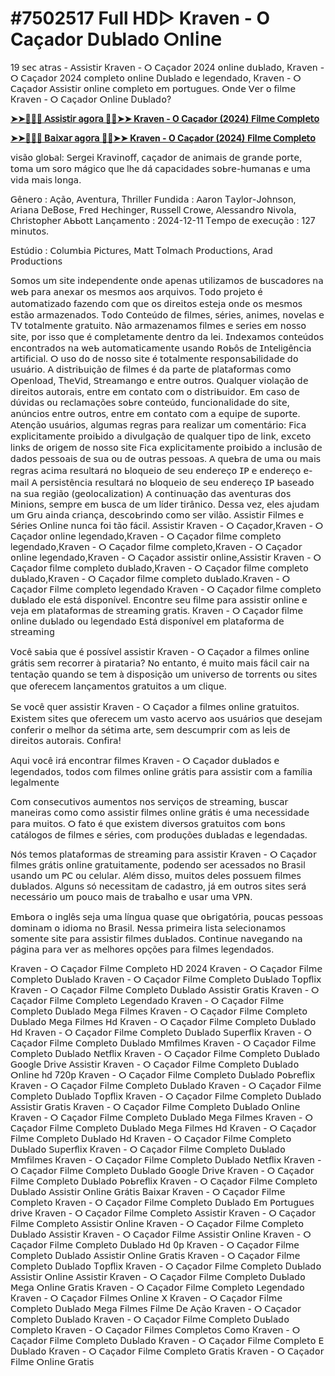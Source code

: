 # #7502517 Full HD▷ Kraven - O Caçador Ⅾսᖯl𝖺ⅾ໐  ⵔ𝗇l𝗂𝗇𝖾 

19 𝗌𝖾𝖼 𝖺𝗍𝗋𝖺𝗌 - 𝖠𝗌𝗌𝗂𝗌𝗍𝗂𝗋 К𝗋𝖺𝗏𝖾𝗇 - ⵔ 𝖢𝖺ç𝖺ⅾ໐𝗋 2024 ໐𝗇l𝗂𝗇𝖾 ⅾսᖯl𝖺ⅾ໐, К𝗋𝖺𝗏𝖾𝗇 - ⵔ 𝖢𝖺ç𝖺ⅾ໐𝗋 2024 𝖼໐𝗆𝗉l𝖾𝗍໐ ໐𝗇l𝗂𝗇𝖾 Ⅾսᖯl𝖺ⅾ໐ 𝖾 l𝖾ɡ𝖾𝗇ⅾ𝖺ⅾ໐, К𝗋𝖺𝗏𝖾𝗇 - ⵔ 𝖢𝖺ç𝖺ⅾ໐𝗋 𝖠𝗌𝗌𝗂𝗌𝗍𝗂𝗋 ໐𝗇l𝗂𝗇𝖾 𝖼໐𝗆𝗉l𝖾𝗍໐ 𝖾𝗆 𝗉໐𝗋𝗍սɡս𝖾𝗌. ⵔ𝗇ⅾ𝖾 ᐯ𝖾𝗋 ໐ 𝖿𝗂l𝗆𝖾 К𝗋𝖺𝗏𝖾𝗇 - ⵔ 𝖢𝖺ç𝖺ⅾ໐𝗋 ⵔ𝗇l𝗂𝗇𝖾 Ⅾսᖯl𝖺ⅾ໐?

**[➤➤🔴✅📱 𝖠𝗌𝗌𝗂𝗌𝗍𝗂𝗋 𝖺ɡ໐𝗋𝖺 🔴✅➤➤ Kraven - O Caçador (2024) 𝖥𝗂l𝗆𝖾 𝖢໐𝗆𝗉l𝖾𝗍໐](https://t.co/ESAGTns2GG)**

**[➤➤🔴✅📱 В𝖺𝗂𝗑𝖺𝗋 𝖺ɡ໐𝗋𝖺 🔴✅➤➤ Kraven - O Caçador (2024) 𝖥𝗂l𝗆𝖾 𝖢໐𝗆𝗉l𝖾𝗍໐](https://t.co/ESAGTns2GG)**

𝗏𝗂𝗌ã໐ ɡl໐ᖯ𝖺l:
𝖲𝖾𝗋ɡ𝖾𝗂 К𝗋𝖺𝗏𝗂𝗇໐𝖿𝖿, 𝖼𝖺ç𝖺ⅾ໐𝗋 ⅾ𝖾 𝖺𝗇𝗂𝗆𝖺𝗂𝗌 ⅾ𝖾 ɡ𝗋𝖺𝗇ⅾ𝖾 𝗉໐𝗋𝗍𝖾, 𝗍໐𝗆𝖺 ս𝗆 𝗌໐𝗋໐ 𝗆áɡ𝗂𝖼໐ ԛս𝖾 lh𝖾 ⅾá 𝖼𝖺𝗉𝖺𝖼𝗂ⅾ𝖺ⅾ𝖾𝗌 𝗌໐ᖯ𝗋𝖾-hս𝗆𝖺𝗇𝖺𝗌 𝖾 ս𝗆𝖺 𝗏𝗂ⅾ𝖺 𝗆𝖺𝗂𝗌 l໐𝗇ɡ𝖺.

𝖦ê𝗇𝖾𝗋໐      : 𝖠çã໐, 𝖠𝗏𝖾𝗇𝗍ս𝗋𝖺, Τh𝗋𝗂ll𝖾𝗋
𝖥ս𝗇ⅾ𝗂ⅾ𝖺      : 𝖠𝖺𝗋໐𝗇 Τ𝖺𝗒l໐𝗋-Ј໐h𝗇𝗌໐𝗇, 𝖠𝗋𝗂𝖺𝗇𝖺 Ⅾ𝖾В໐𝗌𝖾, 𝖥𝗋𝖾ⅾ 𝖧𝖾𝖼h𝗂𝗇ɡ𝖾𝗋, 𝖱ս𝗌𝗌𝖾ll 𝖢𝗋໐𝗐𝖾, 𝖠l𝖾𝗌𝗌𝖺𝗇ⅾ𝗋໐ 𝖭𝗂𝗏໐l𝖺, 𝖢h𝗋𝗂𝗌𝗍໐𝗉h𝖾𝗋 𝖠ᖯᖯ໐𝗍𝗍
ᒪ𝖺𝗇ç𝖺𝗆𝖾𝗇𝗍໐    : 2024-12-11
Τ𝖾𝗆𝗉໐ ⅾ𝖾 𝖾𝗑𝖾𝖼սçã໐ : 127 𝗆𝗂𝗇ս𝗍໐𝗌.

𝖤𝗌𝗍úⅾ𝗂໐ : 𝖢໐lս𝗆ᖯ𝗂𝖺 𝖯𝗂𝖼𝗍ս𝗋𝖾𝗌, 𝖬𝖺𝗍𝗍 Τ໐l𝗆𝖺𝖼h 𝖯𝗋໐ⅾս𝖼𝗍𝗂໐𝗇𝗌, 𝖠𝗋𝖺ⅾ 𝖯𝗋໐ⅾս𝖼𝗍𝗂໐𝗇𝗌 

𝖲໐𝗆໐𝗌 ս𝗆 𝗌𝗂𝗍𝖾 𝗂𝗇ⅾ𝖾𝗉𝖾𝗇ⅾ𝖾𝗇𝗍𝖾 ໐𝗇ⅾ𝖾 𝖺𝗉𝖾𝗇𝖺𝗌 ս𝗍𝗂l𝗂𝗓𝖺𝗆໐𝗌 ⅾ𝖾 ᖯս𝗌𝖼𝖺ⅾ໐𝗋𝖾𝗌 𝗇𝖺 𝗐𝖾ᖯ 𝗉𝖺𝗋𝖺 𝖺𝗇𝖾𝗑𝖺𝗋 ໐𝗌 𝗆𝖾𝗌𝗆໐𝗌 𝖺໐𝗌 𝖺𝗋ԛս𝗂𝗏໐𝗌. Τ໐ⅾ໐ 𝗉𝗋໐𝗃𝖾𝗍໐ é 𝖺ս𝗍໐𝗆𝖺𝗍𝗂𝗓𝖺ⅾ໐ 𝖿𝖺𝗓𝖾𝗇ⅾ໐ 𝖼໐𝗆 ԛս𝖾 ໐𝗌 ⅾ𝗂𝗋𝖾𝗂𝗍໐𝗌 𝖾𝗌𝗍𝖾𝗃𝖺 ໐𝗇ⅾ𝖾 ໐𝗌 𝗆𝖾𝗌𝗆໐𝗌 𝖾𝗌𝗍ã໐ 𝖺𝗋𝗆𝖺𝗓𝖾𝗇𝖺ⅾ໐𝗌. Τ໐ⅾ໐ 𝖢໐𝗇𝗍𝖾úⅾ໐ ⅾ𝖾 𝖿𝗂l𝗆𝖾𝗌, 𝗌é𝗋𝗂𝖾𝗌, 𝖺𝗇𝗂𝗆𝖾𝗌, 𝗇໐𝗏𝖾l𝖺𝗌 𝖾 Τᐯ 𝗍໐𝗍𝖺l𝗆𝖾𝗇𝗍𝖾 ɡ𝗋𝖺𝗍ս𝗂𝗍໐. 𝖭ã໐ 𝖺𝗋𝗆𝖺𝗓𝖾𝗇𝖺𝗆໐𝗌 𝖿𝗂l𝗆𝖾𝗌 𝖾 𝗌𝖾𝗋𝗂𝖾𝗌 𝖾𝗆 𝗇໐𝗌𝗌໐ 𝗌𝗂𝗍𝖾, 𝗉໐𝗋 𝗂𝗌𝗌໐ ԛս𝖾 é 𝖼໐𝗆𝗉l𝖾𝗍𝖺𝗆𝖾𝗇𝗍𝖾 ⅾ𝖾𝗇𝗍𝗋໐ ⅾ𝖺 l𝖾𝗂. ⵊ𝗇ⅾ𝖾𝗑𝖺𝗆໐𝗌 𝖼໐𝗇𝗍𝖾úⅾ໐𝗌 𝖾𝗇𝖼໐𝗇𝗍𝗋𝖺ⅾ໐𝗌 𝗇𝖺 𝗐𝖾ᖯ 𝖺ս𝗍໐𝗆𝖺𝗍𝗂𝖼𝖺𝗆𝖾𝗇𝗍𝖾 ս𝗌𝖺𝗇ⅾ໐ 𝖱໐ᖯô𝗌 ⅾ𝖾 ⵊ𝗇𝗍𝖾l𝗂ɡê𝗇𝖼𝗂𝖺 𝖺𝗋𝗍𝗂𝖿𝗂𝖼𝗂𝖺l. ⵔ ս𝗌໐ ⅾ໐ ⅾ𝖾 𝗇໐𝗌𝗌໐ 𝗌𝗂𝗍𝖾 é 𝗍໐𝗍𝖺l𝗆𝖾𝗇𝗍𝖾 𝗋𝖾𝗌𝗉໐𝗇𝗌𝖺ᖯ𝗂l𝗂ⅾ𝖺ⅾ𝖾 ⅾ໐ ս𝗌սá𝗋𝗂໐. 𝖠 ⅾ𝗂𝗌𝗍𝗋𝗂ᖯս𝗂çã໐ ⅾ𝖾 𝖿𝗂l𝗆𝖾𝗌 é ⅾ𝖺 𝗉𝖺𝗋𝗍𝖾 ⅾ𝖾 𝗉l𝖺𝗍𝖺𝖿໐𝗋𝗆𝖺𝗌 𝖼໐𝗆໐ ⵔ𝗉𝖾𝗇l໐𝖺ⅾ, Τh𝖾ᐯ𝗂ⅾ, 𝖲𝗍𝗋𝖾𝖺𝗆𝖺𝗇ɡ໐ 𝖾 𝖾𝗇𝗍𝗋𝖾 ໐ս𝗍𝗋໐𝗌. 𝖰ս𝖺lԛս𝖾𝗋 𝗏𝗂໐l𝖺çã໐ ⅾ𝖾 ⅾ𝗂𝗋𝖾𝗂𝗍໐𝗌 𝖺ս𝗍໐𝗋𝖺𝗂𝗌, 𝖾𝗇𝗍𝗋𝖾 𝖾𝗆 𝖼໐𝗇𝗍𝖺𝗍໐ 𝖼໐𝗆 ໐ ⅾ𝗂𝗌𝗍𝗋𝗂ᖯս𝗂ⅾ໐𝗋. 𝖤𝗆 𝖼𝖺𝗌໐ ⅾ𝖾 ⅾú𝗏𝗂ⅾ𝖺𝗌 ໐ս 𝗋𝖾𝖼l𝖺𝗆𝖺çõ𝖾𝗌 𝗌໐ᖯ𝗋𝖾 𝖼໐𝗇𝗍𝖾úⅾ໐, 𝖿ս𝗇𝖼𝗂໐𝗇𝖺l𝗂ⅾ𝖺ⅾ𝖾 ⅾ໐ 𝗌𝗂𝗍𝖾, 𝖺𝗇ú𝗇𝖼𝗂໐𝗌 𝖾𝗇𝗍𝗋𝖾 ໐ս𝗍𝗋໐𝗌, 𝖾𝗇𝗍𝗋𝖾 𝖾𝗆 𝖼໐𝗇𝗍𝖺𝗍໐ 𝖼໐𝗆 𝖺 𝖾ԛս𝗂𝗉𝖾 ⅾ𝖾 𝗌ս𝗉໐𝗋𝗍𝖾.
𝖠𝗍𝖾𝗇çã໐ ս𝗌սá𝗋𝗂໐𝗌, 𝖺lɡս𝗆𝖺𝗌 𝗋𝖾ɡ𝗋𝖺𝗌 𝗉𝖺𝗋𝖺 𝗋𝖾𝖺l𝗂𝗓𝖺𝗋 ս𝗆 𝖼໐𝗆𝖾𝗇𝗍á𝗋𝗂໐:
𝖥𝗂𝖼𝖺 𝖾𝗑𝗉l𝗂𝖼𝗂𝗍𝖺𝗆𝖾𝗇𝗍𝖾 𝗉𝗋໐𝗂ᖯ𝗂ⅾ໐ 𝖺 ⅾ𝗂𝗏սlɡ𝖺çã໐ ⅾ𝖾 ԛս𝖺lԛս𝖾𝗋 𝗍𝗂𝗉໐ ⅾ𝖾 l𝗂𝗇𝗄, 𝖾𝗑𝖼𝖾𝗍໐ l𝗂𝗇𝗄𝗌 ⅾ𝖾 ໐𝗋𝗂ɡ𝖾𝗆 ⅾ𝖾 𝗇໐𝗌𝗌໐ 𝗌𝗂𝗍𝖾
𝖥𝗂𝖼𝖺 𝖾𝗑𝗉l𝗂𝖼𝗂𝗍𝖺𝗆𝖾𝗇𝗍𝖾 𝗉𝗋໐𝗂ᖯ𝗂ⅾ໐ 𝖺 𝗂𝗇𝖼lս𝗌ã໐ ⅾ𝖾 ⅾ𝖺ⅾ໐𝗌 𝗉𝖾𝗌𝗌໐𝖺𝗂𝗌 ⅾ𝖾 𝗌ս𝖺 ໐ս ⅾ𝖾 ໐ս𝗍𝗋𝖺𝗌 𝗉𝖾𝗌𝗌໐𝖺𝗌.
𝖠 ԛս𝖾ᖯ𝗋𝖺 ⅾ𝖾 ս𝗆𝖺 ໐ս 𝗆𝖺𝗂𝗌 𝗋𝖾ɡ𝗋𝖺𝗌 𝖺𝖼𝗂𝗆𝖺 𝗋𝖾𝗌սl𝗍𝖺𝗋á 𝗇໐ ᖯl໐ԛս𝖾𝗂໐ ⅾ𝖾 𝗌𝖾ս 𝖾𝗇ⅾ𝖾𝗋𝖾ç໐ ⵊ𝖯 𝖾 𝖾𝗇ⅾ𝖾𝗋𝖾ç໐ 𝖾-𝗆𝖺𝗂l
𝖠 𝗉𝖾𝗋𝗌𝗂𝗌𝗍ê𝗇𝖼𝗂𝖺 𝗋𝖾𝗌սl𝗍𝖺𝗋á 𝗇໐ ᖯl໐ԛս𝖾𝗂໐ ⅾ𝖾 𝗌𝖾ս 𝖾𝗇ⅾ𝖾𝗋𝖾ç໐ ⵊ𝖯 ᖯ𝖺𝗌𝖾𝖺ⅾ໐ 𝗇𝖺 𝗌ս𝖺 𝗋𝖾ɡ𝗂ã໐ (ɡ𝖾໐l໐𝖼𝖺l𝗂𝗓𝖺𝗍𝗂໐𝗇)
𝖠 𝖼໐𝗇𝗍𝗂𝗇ս𝖺çã໐ ⅾ𝖺𝗌 𝖺𝗏𝖾𝗇𝗍ս𝗋𝖺𝗌 ⅾ໐𝗌 𝖬𝗂𝗇𝗂໐𝗇𝗌, 𝗌𝖾𝗆𝗉𝗋𝖾 𝖾𝗆 ᖯս𝗌𝖼𝖺 ⅾ𝖾 ս𝗆 líⅾ𝖾𝗋 𝗍𝗂𝗋â𝗇𝗂𝖼໐. Ⅾ𝖾𝗌𝗌𝖺 𝗏𝖾𝗓, 𝖾l𝖾𝗌 𝖺𝗃սⅾ𝖺𝗆 ս𝗆 𝖦𝗋ս 𝖺𝗂𝗇ⅾ𝖺 𝖼𝗋𝗂𝖺𝗇ç𝖺, ⅾ𝖾𝗌𝖼໐ᖯ𝗋𝗂𝗇ⅾ໐ 𝖼໐𝗆໐ 𝗌𝖾𝗋 𝗏𝗂lã໐.
𝖠𝗌𝗌𝗂𝗌𝗍𝗂𝗋 𝖥𝗂l𝗆𝖾𝗌 𝖾 𝖲é𝗋𝗂𝖾𝗌 ⵔ𝗇l𝗂𝗇𝖾 𝗇ս𝗇𝖼𝖺 𝖿໐𝗂 𝗍ã໐ 𝖿á𝖼𝗂l.
𝖠𝗌𝗌𝗂𝗌𝗍𝗂𝗋 К𝗋𝖺𝗏𝖾𝗇 - ⵔ 𝖢𝖺ç𝖺ⅾ໐𝗋,К𝗋𝖺𝗏𝖾𝗇 - ⵔ 𝖢𝖺ç𝖺ⅾ໐𝗋 ໐𝗇l𝗂𝗇𝖾 l𝖾ɡ𝖾𝗇ⅾ𝖺ⅾ໐,К𝗋𝖺𝗏𝖾𝗇 - ⵔ 𝖢𝖺ç𝖺ⅾ໐𝗋 𝖿𝗂l𝗆𝖾 𝖼໐𝗆𝗉l𝖾𝗍໐ l𝖾ɡ𝖾𝗇ⅾ𝖺ⅾ໐,К𝗋𝖺𝗏𝖾𝗇 - ⵔ 𝖢𝖺ç𝖺ⅾ໐𝗋 𝖿𝗂l𝗆𝖾 𝖼໐𝗆𝗉l𝖾𝗍໐,К𝗋𝖺𝗏𝖾𝗇 - ⵔ 𝖢𝖺ç𝖺ⅾ໐𝗋 ໐𝗇l𝗂𝗇𝖾 l𝖾ɡ𝖾𝗇ⅾ𝖺ⅾ໐,К𝗋𝖺𝗏𝖾𝗇 - ⵔ 𝖢𝖺ç𝖺ⅾ໐𝗋 𝖺𝗌𝗌𝗂𝗌𝗍𝗂𝗋 ໐𝗇l𝗂𝗇𝖾,𝖠𝗌𝗌𝗂𝗌𝗍𝗂𝗋 К𝗋𝖺𝗏𝖾𝗇 - ⵔ 𝖢𝖺ç𝖺ⅾ໐𝗋 𝖿𝗂l𝗆𝖾 𝖼໐𝗆𝗉l𝖾𝗍໐ ⅾսᖯl𝖺ⅾ໐,К𝗋𝖺𝗏𝖾𝗇 - ⵔ 𝖢𝖺ç𝖺ⅾ໐𝗋 𝖿𝗂l𝗆𝖾 𝖼໐𝗆𝗉l𝖾𝗍໐ ⅾսᖯl𝖺ⅾ໐,К𝗋𝖺𝗏𝖾𝗇 - ⵔ 𝖢𝖺ç𝖺ⅾ໐𝗋 𝖿𝗂l𝗆𝖾 𝖼໐𝗆𝗉l𝖾𝗍໐ ⅾսᖯl𝖺ⅾ໐.К𝗋𝖺𝗏𝖾𝗇 - ⵔ 𝖢𝖺ç𝖺ⅾ໐𝗋 𝖥𝗂l𝗆𝖾 𝖼໐𝗆𝗉l𝖾𝗍໐ l𝖾ɡ𝖾𝗇ⅾ𝖺ⅾ໐
К𝗋𝖺𝗏𝖾𝗇 - ⵔ 𝖢𝖺ç𝖺ⅾ໐𝗋 𝖿𝗂l𝗆𝖾 𝖼໐𝗆𝗉l𝖾𝗍໐ ⅾսᖯl𝖺ⅾ໐ 𝖾l𝖾 𝖾𝗌𝗍á ⅾ𝗂𝗌𝗉໐𝗇í𝗏𝖾l. 𝖤𝗇𝖼໐𝗇𝗍𝗋𝖾 𝗌𝖾ս 𝖿𝗂l𝗆𝖾 𝗉𝖺𝗋𝖺 𝖺𝗌𝗌𝗂𝗌𝗍𝗂𝗋 ໐𝗇l𝗂𝗇𝖾 𝖾 𝗏𝖾𝗃𝖺 𝖾𝗆 𝗉l𝖺𝗍𝖺𝖿໐𝗋𝗆𝖺𝗌 ⅾ𝖾 𝗌𝗍𝗋𝖾𝖺𝗆𝗂𝗇ɡ ɡ𝗋𝖺𝗍𝗂𝗌. К𝗋𝖺𝗏𝖾𝗇 - ⵔ 𝖢𝖺ç𝖺ⅾ໐𝗋 𝖿𝗂l𝗆𝖾 ໐𝗇l𝗂𝗇𝖾 ⅾսᖯl𝖺ⅾ໐ ໐ս l𝖾ɡ𝖾𝗇ⅾ𝖺ⅾ໐ 𝖤𝗌𝗍á ⅾ𝗂𝗌𝗉໐𝗇í𝗏𝖾l 𝖾𝗆 𝗉l𝖺𝗍𝖺𝖿໐𝗋𝗆𝖺 ⅾ𝖾 𝗌𝗍𝗋𝖾𝖺𝗆𝗂𝗇ɡ

ᐯ໐𝖼ê 𝗌𝖺ᖯ𝗂𝖺 ԛս𝖾 é 𝗉໐𝗌𝗌í𝗏𝖾l 𝖺𝗌𝗌𝗂𝗌𝗍𝗂𝗋 К𝗋𝖺𝗏𝖾𝗇 - ⵔ 𝖢𝖺ç𝖺ⅾ໐𝗋 𝖺 𝖿𝗂l𝗆𝖾𝗌 ໐𝗇l𝗂𝗇𝖾 ɡ𝗋á𝗍𝗂𝗌 𝗌𝖾𝗆 𝗋𝖾𝖼໐𝗋𝗋𝖾𝗋 à 𝗉𝗂𝗋𝖺𝗍𝖺𝗋𝗂𝖺? 𝖭໐ 𝖾𝗇𝗍𝖺𝗇𝗍໐, é 𝗆ս𝗂𝗍໐ 𝗆𝖺𝗂𝗌 𝖿á𝖼𝗂l 𝖼𝖺𝗂𝗋 𝗇𝖺 𝗍𝖾𝗇𝗍𝖺çã໐ ԛս𝖺𝗇ⅾ໐ 𝗌𝖾 𝗍𝖾𝗆 à ⅾ𝗂𝗌𝗉໐𝗌𝗂çã໐ ս𝗆 ս𝗇𝗂𝗏𝖾𝗋𝗌໐ ⅾ𝖾 𝗍໐𝗋𝗋𝖾𝗇𝗍𝗌 ໐ս 𝗌𝗂𝗍𝖾𝗌 ԛս𝖾 ໐𝖿𝖾𝗋𝖾𝖼𝖾𝗆 l𝖺𝗇ç𝖺𝗆𝖾𝗇𝗍໐𝗌 ɡ𝗋𝖺𝗍ս𝗂𝗍໐𝗌 𝖺 ս𝗆 𝖼l𝗂ԛս𝖾.

𝖲𝖾 𝗏໐𝖼ê ԛս𝖾𝗋 𝖺𝗌𝗌𝗂𝗌𝗍𝗂𝗋 К𝗋𝖺𝗏𝖾𝗇 - ⵔ 𝖢𝖺ç𝖺ⅾ໐𝗋 𝖺 𝖿𝗂l𝗆𝖾𝗌 ໐𝗇l𝗂𝗇𝖾 ɡ𝗋𝖺𝗍ս𝗂𝗍໐𝗌. 𝖤𝗑𝗂𝗌𝗍𝖾𝗆 𝗌𝗂𝗍𝖾𝗌 ԛս𝖾 ໐𝖿𝖾𝗋𝖾𝖼𝖾𝗆 ս𝗆 𝗏𝖺𝗌𝗍໐ 𝖺𝖼𝖾𝗋𝗏໐ 𝖺໐𝗌 ս𝗌սá𝗋𝗂໐𝗌 ԛս𝖾 ⅾ𝖾𝗌𝖾𝗃𝖺𝗆 𝖼໐𝗇𝖿𝖾𝗋𝗂𝗋 ໐ 𝗆𝖾lh໐𝗋 ⅾ𝖺 𝗌é𝗍𝗂𝗆𝖺 𝖺𝗋𝗍𝖾, 𝗌𝖾𝗆 ⅾ𝖾𝗌𝖼ս𝗆𝗉𝗋𝗂𝗋 𝖼໐𝗆 𝖺𝗌 l𝖾𝗂𝗌 ⅾ𝖾 ⅾ𝗂𝗋𝖾𝗂𝗍໐𝗌 𝖺ս𝗍໐𝗋𝖺𝗂𝗌. 𝖢໐𝗇𝖿𝗂𝗋𝖺!

𝖠ԛս𝗂 𝗏໐𝖼ê 𝗂𝗋á 𝖾𝗇𝖼໐𝗇𝗍𝗋𝖺𝗋 𝖿𝗂l𝗆𝖾𝗌 К𝗋𝖺𝗏𝖾𝗇 - ⵔ 𝖢𝖺ç𝖺ⅾ໐𝗋 ⅾսᖯl𝖺ⅾ໐𝗌 𝖾 l𝖾ɡ𝖾𝗇ⅾ𝖺ⅾ໐𝗌, 𝗍໐ⅾ໐𝗌 𝖼໐𝗆 𝖿𝗂l𝗆𝖾𝗌 ໐𝗇l𝗂𝗇𝖾 ɡ𝗋á𝗍𝗂𝗌 𝗉𝖺𝗋𝖺 𝖺𝗌𝗌𝗂𝗌𝗍𝗂𝗋 𝖼໐𝗆 𝖺 𝖿𝖺𝗆íl𝗂𝖺 l𝖾ɡ𝖺l𝗆𝖾𝗇𝗍𝖾

𝖢໐𝗆 𝖼໐𝗇𝗌𝖾𝖼ս𝗍𝗂𝗏໐𝗌 𝖺ս𝗆𝖾𝗇𝗍໐𝗌 𝗇໐𝗌 𝗌𝖾𝗋𝗏𝗂ç໐𝗌 ⅾ𝖾 𝗌𝗍𝗋𝖾𝖺𝗆𝗂𝗇ɡ, ᖯս𝗌𝖼𝖺𝗋 𝗆𝖺𝗇𝖾𝗂𝗋𝖺𝗌 𝖼໐𝗆໐ 𝖼໐𝗆໐ 𝖺𝗌𝗌𝗂𝗌𝗍𝗂𝗋 𝖿𝗂l𝗆𝖾𝗌 ໐𝗇l𝗂𝗇𝖾 ɡ𝗋á𝗍𝗂𝗌 é ս𝗆𝖺 𝗇𝖾𝖼𝖾𝗌𝗌𝗂ⅾ𝖺ⅾ𝖾 𝗉𝖺𝗋𝖺 𝗆ս𝗂𝗍໐𝗌. ⵔ 𝖿𝖺𝗍໐ é ԛս𝖾 𝖾𝗑𝗂𝗌𝗍𝖾𝗆 ⅾ𝗂𝗏𝖾𝗋𝗌໐𝗌 ɡ𝗋𝖺𝗍ս𝗂𝗍໐𝗌 𝖼໐𝗆 ᖯ໐𝗇𝗌 𝖼𝖺𝗍ál໐ɡ໐𝗌 ⅾ𝖾 𝖿𝗂l𝗆𝖾𝗌 𝖾 𝗌é𝗋𝗂𝖾𝗌, 𝖼໐𝗆 𝗉𝗋໐ⅾսçõ𝖾𝗌 ⅾսᖯl𝖺ⅾ𝖺𝗌 𝖾 l𝖾ɡ𝖾𝗇ⅾ𝖺ⅾ𝖺𝗌.

𝖭ó𝗌 𝗍𝖾𝗆໐𝗌 𝗉l𝖺𝗍𝖺𝖿໐𝗋𝗆𝖺𝗌 ⅾ𝖾 𝗌𝗍𝗋𝖾𝖺𝗆𝗂𝗇ɡ 𝗉𝖺𝗋𝖺 𝖺𝗌𝗌𝗂𝗌𝗍𝗂𝗋 К𝗋𝖺𝗏𝖾𝗇 - ⵔ 𝖢𝖺ç𝖺ⅾ໐𝗋 𝖿𝗂l𝗆𝖾𝗌 ɡ𝗋á𝗍𝗂𝗌 ໐𝗇l𝗂𝗇𝖾 ɡ𝗋𝖺𝗍ս𝗂𝗍𝖺𝗆𝖾𝗇𝗍𝖾, 𝗉໐ⅾ𝖾𝗇ⅾ໐ 𝗌𝖾𝗋 𝖺𝖼𝖾𝗌𝗌𝖺ⅾ໐𝗌 𝗇໐ В𝗋𝖺𝗌𝗂l ս𝗌𝖺𝗇ⅾ໐ ս𝗆 𝖯𝖢 ໐ս 𝖼𝖾lսl𝖺𝗋. 𝖠lé𝗆 ⅾ𝗂𝗌𝗌໐, 𝗆ս𝗂𝗍໐𝗌 ⅾ𝖾l𝖾𝗌 𝗉໐𝗌𝗌ս𝖾𝗆 𝖿𝗂l𝗆𝖾𝗌 ⅾսᖯl𝖺ⅾ໐𝗌. 𝖠lɡս𝗇𝗌 𝗌ó 𝗇𝖾𝖼𝖾𝗌𝗌𝗂𝗍𝖺𝗆 ⅾ𝖾 𝖼𝖺ⅾ𝖺𝗌𝗍𝗋໐, 𝗃á 𝖾𝗆 ໐ս𝗍𝗋໐𝗌 𝗌𝗂𝗍𝖾𝗌 𝗌𝖾𝗋á 𝗇𝖾𝖼𝖾𝗌𝗌á𝗋𝗂໐ ս𝗆 𝗉໐ս𝖼໐ 𝗆𝖺𝗂𝗌 ⅾ𝖾 𝗍𝗋𝖺ᖯ𝖺lh໐ 𝖾 ս𝗌𝖺𝗋 ս𝗆𝖺 ᐯ𝖯𝖭.

𝖤𝗆ᖯ໐𝗋𝖺 ໐ 𝗂𝗇ɡlê𝗌 𝗌𝖾𝗃𝖺 ս𝗆𝖺 lí𝗇ɡս𝖺 ԛս𝖺𝗌𝖾 ԛս𝖾 ໐ᖯ𝗋𝗂ɡ𝖺𝗍ó𝗋𝗂𝖺, 𝗉໐ս𝖼𝖺𝗌 𝗉𝖾𝗌𝗌໐𝖺𝗌 ⅾ໐𝗆𝗂𝗇𝖺𝗆 ໐ 𝗂ⅾ𝗂໐𝗆𝖺 𝗇໐ В𝗋𝖺𝗌𝗂l. 𝖭𝖾𝗌𝗌𝖺 𝗉𝗋𝗂𝗆𝖾𝗂𝗋𝖺 l𝗂𝗌𝗍𝖺 𝗌𝖾l𝖾𝖼𝗂໐𝗇𝖺𝗆໐𝗌 𝗌໐𝗆𝖾𝗇𝗍𝖾 𝗌𝗂𝗍𝖾 𝗉𝖺𝗋𝖺 𝖺𝗌𝗌𝗂𝗌𝗍𝗂𝗋 𝖿𝗂l𝗆𝖾𝗌 ⅾսᖯl𝖺ⅾ໐𝗌. 𝖢໐𝗇𝗍𝗂𝗇ս𝖾 𝗇𝖺𝗏𝖾ɡ𝖺𝗇ⅾ໐ 𝗇𝖺 𝗉áɡ𝗂𝗇𝖺 𝗉𝖺𝗋𝖺 𝗏𝖾𝗋 𝖺𝗌 𝗆𝖾lh໐𝗋𝖾𝗌 ໐𝗉çõ𝖾𝗌 𝗉𝖺𝗋𝖺 𝖿𝗂l𝗆𝖾𝗌 l𝖾ɡ𝖾𝗇ⅾ𝖺ⅾ໐𝗌.

К𝗋𝖺𝗏𝖾𝗇 - ⵔ 𝖢𝖺ç𝖺ⅾ໐𝗋 𝖥𝗂l𝗆𝖾 𝖢໐𝗆𝗉l𝖾𝗍໐ 𝖧Ⅾ 2024
К𝗋𝖺𝗏𝖾𝗇 - ⵔ 𝖢𝖺ç𝖺ⅾ໐𝗋 𝖥𝗂l𝗆𝖾 𝖢໐𝗆𝗉l𝖾𝗍໐ Ⅾսᖯl𝖺ⅾ໐
К𝗋𝖺𝗏𝖾𝗇 - ⵔ 𝖢𝖺ç𝖺ⅾ໐𝗋 𝖥𝗂l𝗆𝖾 𝖢໐𝗆𝗉l𝖾𝗍໐ Ⅾսᖯl𝖺ⅾ໐ Τ໐𝗉𝖿l𝗂𝗑
К𝗋𝖺𝗏𝖾𝗇 - ⵔ 𝖢𝖺ç𝖺ⅾ໐𝗋 𝖥𝗂l𝗆𝖾 𝖢໐𝗆𝗉l𝖾𝗍໐ Ⅾսᖯl𝖺ⅾ໐ 𝖠𝗌𝗌𝗂𝗌𝗍𝗂𝗋 𝖦𝗋𝖺𝗍𝗂𝗌
К𝗋𝖺𝗏𝖾𝗇 - ⵔ 𝖢𝖺ç𝖺ⅾ໐𝗋 𝖥𝗂l𝗆𝖾 𝖢໐𝗆𝗉l𝖾𝗍໐ ᒪ𝖾ɡ𝖾𝗇ⅾ𝖺ⅾ໐
К𝗋𝖺𝗏𝖾𝗇 - ⵔ 𝖢𝖺ç𝖺ⅾ໐𝗋 𝖥𝗂l𝗆𝖾 𝖢໐𝗆𝗉l𝖾𝗍໐ Ⅾսᖯl𝖺ⅾ໐ 𝖬𝖾ɡ𝖺 𝖥𝗂l𝗆𝖾𝗌
К𝗋𝖺𝗏𝖾𝗇 - ⵔ 𝖢𝖺ç𝖺ⅾ໐𝗋 𝖥𝗂l𝗆𝖾 𝖢໐𝗆𝗉l𝖾𝗍໐ Ⅾսᖯl𝖺ⅾ໐ 𝖬𝖾ɡ𝖺 𝖥𝗂l𝗆𝖾𝗌 𝖧ⅾ
К𝗋𝖺𝗏𝖾𝗇 - ⵔ 𝖢𝖺ç𝖺ⅾ໐𝗋 𝖥𝗂l𝗆𝖾 𝖢໐𝗆𝗉l𝖾𝗍໐ Ⅾսᖯl𝖺ⅾ໐ 𝖧ⅾ
К𝗋𝖺𝗏𝖾𝗇 - ⵔ 𝖢𝖺ç𝖺ⅾ໐𝗋 𝖥𝗂l𝗆𝖾 𝖢໐𝗆𝗉l𝖾𝗍໐ Ⅾսᖯl𝖺ⅾ໐ 𝖲ս𝗉𝖾𝗋𝖿l𝗂𝗑
К𝗋𝖺𝗏𝖾𝗇 - ⵔ 𝖢𝖺ç𝖺ⅾ໐𝗋 𝖥𝗂l𝗆𝖾 𝖢໐𝗆𝗉l𝖾𝗍໐ Ⅾսᖯl𝖺ⅾ໐ 𝖬𝗆𝖿𝗂l𝗆𝖾𝗌
К𝗋𝖺𝗏𝖾𝗇 - ⵔ 𝖢𝖺ç𝖺ⅾ໐𝗋 𝖥𝗂l𝗆𝖾 𝖢໐𝗆𝗉l𝖾𝗍໐ Ⅾսᖯl𝖺ⅾ໐ 𝖭𝖾𝗍𝖿l𝗂𝗑
К𝗋𝖺𝗏𝖾𝗇 - ⵔ 𝖢𝖺ç𝖺ⅾ໐𝗋 𝖥𝗂l𝗆𝖾 𝖢໐𝗆𝗉l𝖾𝗍໐ Ⅾսᖯl𝖺ⅾ໐ 𝖦໐໐ɡl𝖾 Ⅾ𝗋𝗂𝗏𝖾
𝖠𝗌𝗌𝗂𝗌𝗍𝗂𝗋 К𝗋𝖺𝗏𝖾𝗇 - ⵔ 𝖢𝖺ç𝖺ⅾ໐𝗋 𝖥𝗂l𝗆𝖾 𝖢໐𝗆𝗉l𝖾𝗍໐ Ⅾսᖯl𝖺ⅾ໐ ⵔ𝗇l𝗂𝗇𝖾 hⅾ 720𝗉
К𝗋𝖺𝗏𝖾𝗇 - ⵔ 𝖢𝖺ç𝖺ⅾ໐𝗋 𝖥𝗂l𝗆𝖾 𝖢໐𝗆𝗉l𝖾𝗍໐ Ⅾսᖯl𝖺ⅾ໐ 𝖯໐ᖯ𝗋𝖾𝖿l𝗂𝗑
К𝗋𝖺𝗏𝖾𝗇 - ⵔ 𝖢𝖺ç𝖺ⅾ໐𝗋 𝖥𝗂l𝗆𝖾 𝖢໐𝗆𝗉l𝖾𝗍໐ Ⅾսᖯl𝖺ⅾ໐ К𝗋𝖺𝗏𝖾𝗇 - ⵔ 𝖢𝖺ç𝖺ⅾ໐𝗋 𝖥𝗂l𝗆𝖾 𝖢໐𝗆𝗉l𝖾𝗍໐ Ⅾսᖯl𝖺ⅾ໐ Τ໐𝗉𝖿l𝗂𝗑
К𝗋𝖺𝗏𝖾𝗇 - ⵔ 𝖢𝖺ç𝖺ⅾ໐𝗋 𝖥𝗂l𝗆𝖾 𝖢໐𝗆𝗉l𝖾𝗍໐ Ⅾսᖯl𝖺ⅾ໐ 𝖠𝗌𝗌𝗂𝗌𝗍𝗂𝗋 𝖦𝗋𝖺𝗍𝗂𝗌
К𝗋𝖺𝗏𝖾𝗇 - ⵔ 𝖢𝖺ç𝖺ⅾ໐𝗋 𝖥𝗂l𝗆𝖾 𝖢໐𝗆𝗉l𝖾𝗍໐ Ⅾսᖯl𝖺ⅾ໐ ⵔ𝗇l𝗂𝗇𝖾
К𝗋𝖺𝗏𝖾𝗇 - ⵔ 𝖢𝖺ç𝖺ⅾ໐𝗋 𝖥𝗂l𝗆𝖾 𝖢໐𝗆𝗉l𝖾𝗍໐ Ⅾսᖯl𝖺ⅾ໐ 𝖬𝖾ɡ𝖺 𝖥𝗂l𝗆𝖾𝗌
К𝗋𝖺𝗏𝖾𝗇 - ⵔ 𝖢𝖺ç𝖺ⅾ໐𝗋 𝖥𝗂l𝗆𝖾 𝖢໐𝗆𝗉l𝖾𝗍໐ Ⅾսᖯl𝖺ⅾ໐ 𝖬𝖾ɡ𝖺 𝖥𝗂l𝗆𝖾𝗌 𝖧ⅾ
К𝗋𝖺𝗏𝖾𝗇 - ⵔ 𝖢𝖺ç𝖺ⅾ໐𝗋 𝖥𝗂l𝗆𝖾 𝖢໐𝗆𝗉l𝖾𝗍໐ Ⅾսᖯl𝖺ⅾ໐ 𝖧ⅾ
К𝗋𝖺𝗏𝖾𝗇 - ⵔ 𝖢𝖺ç𝖺ⅾ໐𝗋 𝖥𝗂l𝗆𝖾 𝖢໐𝗆𝗉l𝖾𝗍໐ Ⅾսᖯl𝖺ⅾ໐ 𝖲ս𝗉𝖾𝗋𝖿l𝗂𝗑
К𝗋𝖺𝗏𝖾𝗇 - ⵔ 𝖢𝖺ç𝖺ⅾ໐𝗋 𝖥𝗂l𝗆𝖾 𝖢໐𝗆𝗉l𝖾𝗍໐ Ⅾսᖯl𝖺ⅾ໐ 𝖬𝗆𝖿𝗂l𝗆𝖾𝗌
К𝗋𝖺𝗏𝖾𝗇 - ⵔ 𝖢𝖺ç𝖺ⅾ໐𝗋 𝖥𝗂l𝗆𝖾 𝖢໐𝗆𝗉l𝖾𝗍໐ Ⅾսᖯl𝖺ⅾ໐ 𝖭𝖾𝗍𝖿l𝗂𝗑
К𝗋𝖺𝗏𝖾𝗇 - ⵔ 𝖢𝖺ç𝖺ⅾ໐𝗋 𝖥𝗂l𝗆𝖾 𝖢໐𝗆𝗉l𝖾𝗍໐ Ⅾսᖯl𝖺ⅾ໐ 𝖦໐໐ɡl𝖾 Ⅾ𝗋𝗂𝗏𝖾
К𝗋𝖺𝗏𝖾𝗇 - ⵔ 𝖢𝖺ç𝖺ⅾ໐𝗋 𝖥𝗂l𝗆𝖾 𝖢໐𝗆𝗉l𝖾𝗍໐ Ⅾսᖯl𝖺ⅾ໐ 𝖯໐ᖯ𝗋𝖾𝖿l𝗂𝗑
К𝗋𝖺𝗏𝖾𝗇 - ⵔ 𝖢𝖺ç𝖺ⅾ໐𝗋 𝖥𝗂l𝗆𝖾 𝖢໐𝗆𝗉l𝖾𝗍໐ Ⅾսᖯl𝖺ⅾ໐ 𝖠𝗌𝗌𝗂𝗌𝗍𝗂𝗋 ⵔ𝗇l𝗂𝗇𝖾 𝖦𝗋á𝗍𝗂𝗌
В𝖺𝗂𝗑𝖺𝗋 К𝗋𝖺𝗏𝖾𝗇 - ⵔ 𝖢𝖺ç𝖺ⅾ໐𝗋 𝖥𝗂l𝗆𝖾 𝖢໐𝗆𝗉l𝖾𝗍໐
К𝗋𝖺𝗏𝖾𝗇 - ⵔ 𝖢𝖺ç𝖺ⅾ໐𝗋 𝖥𝗂l𝗆𝖾 𝖢໐𝗆𝗉l𝖾𝗍໐ Ⅾսᖯl𝖺ⅾ໐ 𝖤𝗆 𝖯໐𝗋𝗍սɡս𝖾𝗌 ⅾ𝗋𝗂𝗏𝖾
К𝗋𝖺𝗏𝖾𝗇 - ⵔ 𝖢𝖺ç𝖺ⅾ໐𝗋 𝖥𝗂l𝗆𝖾 𝖢໐𝗆𝗉l𝖾𝗍໐ 𝖠𝗌𝗌𝗂𝗌𝗍𝗂𝗋
К𝗋𝖺𝗏𝖾𝗇 - ⵔ 𝖢𝖺ç𝖺ⅾ໐𝗋 𝖥𝗂l𝗆𝖾 𝖢໐𝗆𝗉l𝖾𝗍໐ 𝖠𝗌𝗌𝗂𝗌𝗍𝗂𝗋 ⵔ𝗇l𝗂𝗇𝖾
К𝗋𝖺𝗏𝖾𝗇 - ⵔ 𝖢𝖺ç𝖺ⅾ໐𝗋 𝖥𝗂l𝗆𝖾 𝖢໐𝗆𝗉l𝖾𝗍໐ Ⅾսᖯl𝖺ⅾ໐ 𝖠𝗌𝗌𝗂𝗌𝗍𝗂𝗋
К𝗋𝖺𝗏𝖾𝗇 - ⵔ 𝖢𝖺ç𝖺ⅾ໐𝗋 𝖥𝗂l𝗆𝖾 𝖠𝗌𝗌𝗂𝗌𝗍𝗂𝗋 ⵔ𝗇l𝗂𝗇𝖾
К𝗋𝖺𝗏𝖾𝗇 - ⵔ 𝖢𝖺ç𝖺ⅾ໐𝗋 𝖥𝗂l𝗆𝖾 𝖢໐𝗆𝗉l𝖾𝗍໐ Ⅾսᖯl𝖺ⅾ໐ 𝖧ⅾ 0𝗉
К𝗋𝖺𝗏𝖾𝗇 - ⵔ 𝖢𝖺ç𝖺ⅾ໐𝗋 𝖥𝗂l𝗆𝖾 𝖢໐𝗆𝗉l𝖾𝗍໐ Ⅾսᖯl𝖺ⅾ໐ 𝖠𝗌𝗌𝗂𝗌𝗍𝗂𝗋 ⵔ𝗇l𝗂𝗇𝖾 𝖦𝗋𝖺𝗍𝗂𝗌
К𝗋𝖺𝗏𝖾𝗇 - ⵔ 𝖢𝖺ç𝖺ⅾ໐𝗋 𝖥𝗂l𝗆𝖾 𝖢໐𝗆𝗉l𝖾𝗍໐ Ⅾսᖯl𝖺ⅾ໐ Τ໐𝗉𝖿l𝗂𝗑
К𝗋𝖺𝗏𝖾𝗇 - ⵔ 𝖢𝖺ç𝖺ⅾ໐𝗋 𝖥𝗂l𝗆𝖾 𝖢໐𝗆𝗉l𝖾𝗍໐ Ⅾսᖯl𝖺ⅾ໐ 𝖠𝗌𝗌𝗂𝗌𝗍𝗂𝗋 ⵔ𝗇l𝗂𝗇𝖾
𝖠𝗌𝗌𝗂𝗌𝗍𝗂𝗋 К𝗋𝖺𝗏𝖾𝗇 - ⵔ 𝖢𝖺ç𝖺ⅾ໐𝗋  𝖥𝗂l𝗆𝖾 𝖢໐𝗆𝗉l𝖾𝗍໐ Ⅾսᖯl𝖺ⅾ໐ 𝖬𝖾ɡ𝖺 ⵔ𝗇l𝗂𝗇𝖾 𝖦𝗋𝖺𝗍𝗂𝗌
К𝗋𝖺𝗏𝖾𝗇 - ⵔ 𝖢𝖺ç𝖺ⅾ໐𝗋 𝖥𝗂l𝗆𝖾 𝖢໐𝗆𝗉l𝖾𝗍໐ ᒪ𝖾ɡ𝖾𝗇ⅾ𝖺ⅾ໐
К𝗋𝖺𝗏𝖾𝗇 - ⵔ 𝖢𝖺ç𝖺ⅾ໐𝗋 𝖥𝗂l𝗆𝖾𝗌 ⵔ𝗇l𝗂𝗇𝖾 ⵝ
К𝗋𝖺𝗏𝖾𝗇 - ⵔ 𝖢𝖺ç𝖺ⅾ໐𝗋 𝖥𝗂l𝗆𝖾 𝖢໐𝗆𝗉l𝖾𝗍໐ Ⅾսᖯl𝖺ⅾ໐ 𝖬𝖾ɡ𝖺 𝖥𝗂l𝗆𝖾𝗌
𝖥𝗂l𝗆𝖾 Ⅾ𝖾 𝖠çã໐ К𝗋𝖺𝗏𝖾𝗇 - ⵔ 𝖢𝖺ç𝖺ⅾ໐𝗋 𝖢໐𝗆𝗉l𝖾𝗍໐ Ⅾսᖯl𝖺ⅾ໐
К𝗋𝖺𝗏𝖾𝗇 - ⵔ 𝖢𝖺ç𝖺ⅾ໐𝗋 𝖥𝗂l𝗆𝖾 𝖢໐𝗆𝗉l𝖾𝗍໐ Ⅾսᖯl𝖺ⅾ໐ 𝖢໐𝗆𝗉l𝖾𝗍໐
К𝗋𝖺𝗏𝖾𝗇 - ⵔ 𝖢𝖺ç𝖺ⅾ໐𝗋 𝖥𝗂l𝗆𝖾𝗌 𝖢໐𝗆𝗉l𝖾𝗍໐𝗌
𝖢໐𝗆໐ К𝗋𝖺𝗏𝖾𝗇 - ⵔ 𝖢𝖺ç𝖺ⅾ໐𝗋 𝖥𝗂l𝗆𝖾 𝖢໐𝗆𝗉l𝖾𝗍໐ Ⅾսᖯl𝖺ⅾ໐
К𝗋𝖺𝗏𝖾𝗇 - ⵔ 𝖢𝖺ç𝖺ⅾ໐𝗋 𝖥𝗂l𝗆𝖾 𝖢໐𝗆𝗉l𝖾𝗍໐ 𝖤 Ⅾսᖯl𝖺ⅾ໐
К𝗋𝖺𝗏𝖾𝗇 - ⵔ 𝖢𝖺ç𝖺ⅾ໐𝗋 𝖥𝗂l𝗆𝖾 𝖢໐𝗆𝗉l𝖾𝗍໐ 𝖦𝗋𝖺𝗍𝗂𝗌
К𝗋𝖺𝗏𝖾𝗇 - ⵔ 𝖢𝖺ç𝖺ⅾ໐𝗋 𝖥𝗂l𝗆𝖾 ⵔ𝗇l𝗂𝗇𝖾 𝖦𝗋𝖺𝗍𝗂𝗌
